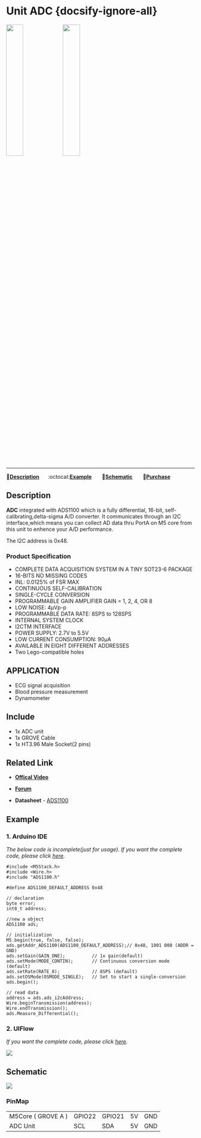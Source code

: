 # Unit ADC {docsify-ignore-all}

<img src="assets/img/product_pics/unit/M5GO_Unit_adc.png" width="30%" height="30%"><img src="assets/img/product_pics/unit/unit_adc_grove_a.png" width="30%" height="30%">

***

:memo:**[Description](#Description)**&nbsp;&nbsp;&nbsp;&nbsp;&nbsp;&nbsp;:octocat:**[Example](#Example)**&nbsp;&nbsp;&nbsp;&nbsp;&nbsp;&nbsp; :electric_plug:**[Schematic](#Schematic)** &nbsp;&nbsp;&nbsp;&nbsp;&nbsp;&nbsp;🛒**[Purchase](https://www.aliexpress.com/store/product/M5Stack-Official-ADC-Unit-16-Bit-I2C-GROVE-ADS1100-Module-0V-to-12V-analog-to-digital/3226069_32946953374.html?spm=a2g1x.12024536.productList_5885013.pic_7)**

## Description

**ADC** integrated with ADS1100 which is a fully differential, 16-bit, self-calibrating,delta-sigma A/D converter.
It communicates through an I2C interface,which means you can collect AD data thru PortA on M5 core from this unit to enhence your A/D performance.

The I2C address is 0x48.

### Product Specification

- COMPLETE DATA ACQUISITION SYSTEM IN A
   TINY SOT23-6 PACKAGE
- 16-BITS NO MISSING CODES
- INL: 0.0125% of FSR MAX
- CONTINUOUS SELF-CALIBRATION
- SINGLE-CYCLE CONVERSION
- PROGRAMMABLE GAIN AMPLIFIER
GAIN = 1, 2, 4, OR 8
- LOW NOISE: 4µVp-p
- PROGRAMMABLE DATA RATE: 8SPS to 128SPS
- INTERNAL SYSTEM CLOCK
- I2CTM INTERFACE
- POWER SUPPLY: 2.7V to 5.5V
- LOW CURRENT CONSUMPTION: 90µA
- AVAILABLE IN EIGHT DIFFERENT ADDRESSES
- Two Lego-compatible holes

## APPLICATION

-  ECG signal acquisition
-  Blood pressure measurement
-  Dynamometer

## Include

- 1x ADC unit
- 1x GROVE Cable
- 1x HT3.96 Male Socket(2 pins)

## Related Link

- **[Offical Video](https://www.youtube.com/channel/UCozgFVglWYQXbvTmGyS739w)**

- **[Forum](http://forum.m5stack.com/)**

-  **Datasheet** - [ADS1100](http://pdf1.alldatasheet.com/datasheet-pdf/view/619024/TI1/ADS1100.html)

## Example

### 1. Arduino IDE

*The below code is incomplete(just for usage). If you want the complete code, please click [here](https://github.com/m5stack/M5-ProductExampleCodes/tree/master/Unit/ADC/Arduino/ADC_ADS1100).*

```arduino
#include <M5Stack.h>
#include <Wire.h>
#include "ADS1100.h"

#define ADS1100_DEFAULT_ADDRESS 0x48

// declaration
byte error;
int8_t address;

//new a object
ADS1100 ads;

// initialization
M5.begin(true, false, false);
ads.getAddr_ADS1100(ADS1100_DEFAULT_ADDRESS);// 0x48, 1001 000 (ADDR = GND)
ads.setGain(GAIN_ONE);          // 1x gain(default)
ads.setMode(MODE_CONTIN);       // Continuous conversion mode (default)
ads.setRate(RATE_8);            // 8SPS (default)
ads.setOSMode(OSMODE_SINGLE);   // Set to start a single-conversion
ads.begin();

// read data
address = ads.ads_i2cAddress;
Wire.beginTransmission(address);
Wire.endTransmission();
ads.Measure_Differential();
```

### 2. UIFlow

*If you want the complete code, please click [here](https://github.com/m5stack/M5-ProductExampleCodes/tree/master/Unit/ADC/UIFlow).*

<img src="assets/img/product_pics/unit/unit_example/ADC/example_unit_adc_01.png">

## Schematic

<img src="assets/img/product_pics/unit/adc_sch.JPG">

### PinMap

<table>
 <tr><td>M5Core ( GROVE A )</td><td>GPIO22</td><td>GPIO21</td><td>5V</td><td>GND</td></tr>
 <tr><td>ADC Unit</td><td>SCL</td><td>SDA</td><td>5V</td><td>GND</td></tr>
</table>